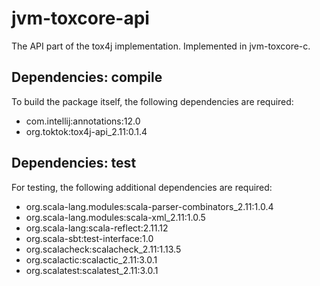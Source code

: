 # jvm-toxcore-api

The API part of the tox4j implementation. Implemented in jvm-toxcore-c.

## Dependencies: compile

To build the package itself, the following dependencies are required:

- com.intellij:annotations:12.0
- org.toktok:tox4j-api_2.11:0.1.4

## Dependencies: test

For testing, the following additional dependencies are required:

- org.scala-lang.modules:scala-parser-combinators_2.11:1.0.4
- org.scala-lang.modules:scala-xml_2.11:1.0.5
- org.scala-lang:scala-reflect:2.11.12
- org.scala-sbt:test-interface:1.0
- org.scalacheck:scalacheck_2.11:1.13.5
- org.scalactic:scalactic_2.11:3.0.1
- org.scalatest:scalatest_2.11:3.0.1
